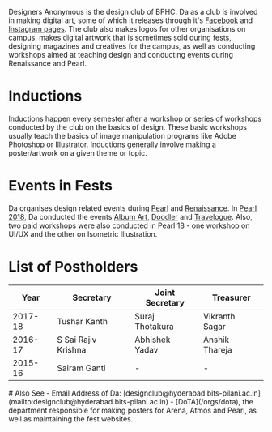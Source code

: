 <!-- TITLE: Designers Anonymous -->
<!-- SUBTITLE: Designers Anonymous, often abbreviated Da, is the design club of BITS Hyderabad. -->

Designers Anonymous is the design club of BPHC. Da as a club is involved in making digital art, some of which it releases through it's [Facebook](https://www.facebook.com/designclubbphc/) and [Instagram pages](https://www.instagram.com/da_bphc/). The club also makes logos for other organisations on campus, makes digital artwork that is sometimes sold during fests, designing magazines and creatives for the campus, as well as conducting workshops aimed at teaching design and conducting events during Renaissance and Pearl. 
# Inductions
Inductions happen every semester after a workshop or series of workshops conducted by the club on the basics of design. These basic workshops usually teach the basics of image manipulation programs like Adobe Photoshop or Illustrator. Inductions generally involve making a poster/artwork on a given theme or topic.
# Events in Fests
Da organises design related events during [Pearl](/fests/pearl) and [Renaissance](/fests/renaissance). In [Pearl 2018](/fests/pearl/2018), Da conducted the events [Album Art](/fests/pearl/events/album-art), [Doodler](/fests/pearl/events/doodler) and [Travelogue](/fests/pearl/fests/pearl/events/travelogue). Also, two paid workshops were also conducted in Pearl'18 - one workshop on UI/UX and the other on Isometric Illustration. 
# List of Postholders
<center>

| Year | Secretary | Joint Secretary | Treasurer |
|--|--|--|--|
| 2017-18 | Tushar Kanth | Suraj Thotakura | Vikranth Sagar |
| 2016-17 | S Sai Rajiv Krishna | Abhishek Yadav | Anshik Thareja |
| 2015-16 | Sairam Ganti | - | - |

</center>
# Also See
- Email Address of Da: [designclub@hyderabad.bits-pilani.ac.in](mailto:designclub@hyderabad.bits-pilani.ac.in)
- [DoTA](/orgs/dota), the department responsible for making posters for Arena, Atmos and Pearl, as well as maintaining the fest websites. 